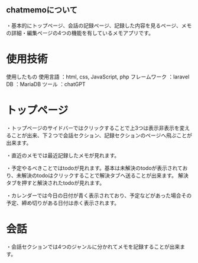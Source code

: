 

## chatmemoについて

・基本的にトップページ、会話の記録ページ、記録した内容を見るページ、メモの詳細・編集ページの4つの機能を有しているメモアプリです。

# 使用技術
使用したもの
使用言語 ：html, css, JavaScript, php
フレームワーク ：laravel
DB ：MariaDB
ツール ：chatGPT

# トップページ
・トップページのサイドバーではクリックすることで上3つは表示非表示を変えることが出来、下２つで会話セクション、記録セクションのページへ飛ぶことが出来ます。

・直近のメモでは最近記録したメモが見れます。

・予定やるべきことではtodoが見れます。基本は未解決のtodoが表示されており、未解決のtodoはクリックすることで解決タブへ送ることが出来ます。
解決タブを押すと解決されたtodoが見れます。

・カレンダーでは今日の日付が青く表示されており、予定などがあった場合その予定、締め切りがある日付は赤く表示されます。

# 会話
・会話セクションでは4つのジャンルに分かれてメモを記録することが出来ます。

・メモの記録では、文字を入力、ボタンを押す、日時を選択することで記録することが出来ます。

# 記録
・記録セクションでは、メモの一覧を見ることができ、タグをつけたりフィルタリングすることが出来ます。

・タグは作成でき、作成したタグは選ぶの中にあるタグをドラッグアンドドロップでメモのタイトルにつけることで適用出来ます。

・メモのジャンル、重要度でフィルタリングが出来、上の検索バーでメモのタイトルを入力することでその名前のタイトルにフィルタリングすることが出来ます。

・記録ページなどから、メモのタイトルをクリックすると詳細編集ページに飛ぶことが出来ます。

# 編集

編集ボタンを押し、編集したいメッセージをクリックすることでメモを違う文字にしたり、はいかいいえを選択できたり、日時を変更出来ます。

制作背景
・自分の考えや思ったことを既存のアプリでメモするとき、手軽に扱えるテンプレートや形式がないため、本当にメモしたいことが100%メモできていない
というという課題、またメモした内容をもっと視覚的に見やすくしたいという課題を解決するため、普段チャット系のアプリがメモ代わりになっていることに着想を得て制作しました。

工夫した点

・とにかく使用するストレスを減らすこと、見やすいことを意識して、非同期の処理を多く採用しました。その結果、ページ数が減り、リダイレクトされることが少なく、画面をすらすら動かすことができています。

・文字と文字が重なったりしないようcssに注意を払い、多くの文字情報は折りたためるようにし、画面をすっきりさせることが可能になりました。

・文字を入力するのみではなく、はいかいいえの選択肢、時間の選択肢を用意することによってメモを考える負担を減らしました。また、文字の入力、質問のふるまいもチャットらしくわかりやすいです。
